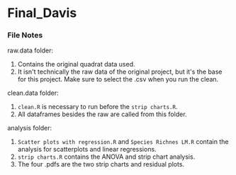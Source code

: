 # Final_Davis

### File Notes

raw.data folder: 
  1. Contains the original quadrat data used. 
  2. It isn't technically the raw data of the original project, but it's the base for this project. Make sure to select the .csv when you   run the clean.

clean.data folder: 
  1. `clean.R` is necessary to run before the `strip charts.R`.
  2. All dataframes besides the raw are called from this folder.

analysis folder:
  1. `Scatter plots with regression.R` and `Species Richnes LM.R` contain the analysis for scatterplots and linear regressions.
  2. `strip charts.R` contains the ANOVA and strip chart analysis.
  3. The four .pdfs are the two strip charts and residual plots.
